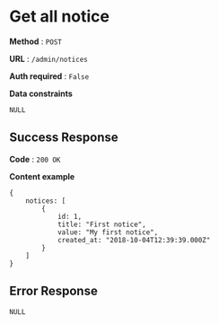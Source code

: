 # Get all notice

**Method** : `POST`

**URL** : `/admin/notices`

**Auth required** : `False`

**Data constraints** 
```
NULL
```

## Success Response

**Code** : `200 OK`

**Content example**
```
{
    notices: [
        {
            id: 1,
            title: "First notice",
            value: "My first notice",
            created_at: "2018-10-04T12:39:39.000Z"
        }
    ]
}
```

## Error Response
```
NULL
```